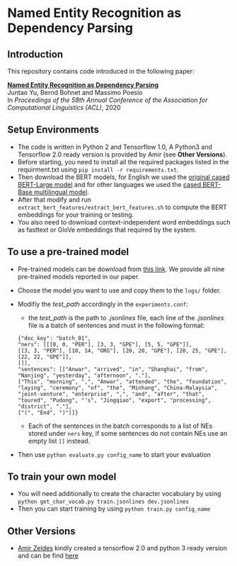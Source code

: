 # Named Entity Recognition as Dependency Parsing

## Introduction
This repository contains code introduced in the following paper:
 
**[Named Entity Recognition as Dependency Parsing](https://www.aclweb.org/anthology/2020.acl-main.577/)**  
Juntao Yu, Bernd Bohnet and Massimo Poesio  
In *Proceedings of the 58th Annual Conference of the Association for Computational Linguistics (ACL)*, 2020

## Setup Environments
* The code is written in Python 2 and Tensorflow 1.0, A Python3 and Tensorflow 2.0 ready version is provided by Amir (see **Other Versions**).  
* Before starting, you need to install all the required packages listed in the requirment.txt using `pip install -r requirements.txt`.
* Then download the BERT models, for English we used the [original cased BERT-Large model](https://storage.googleapis.com/bert_models/2018_10_18/cased_L-24_H-1024_A-16.zip) and for other languages we used the [cased BERT-Base multilingual model]( https://storage.googleapis.com/bert_models/2018_11_23/multi_cased_L-12_H-768_A-12.zip).
* After that modify and run `extract_bert_features/extract_bert_features.sh` to compute the BERT embeddings for your training or testing.
* You also need to download context-independent word embeddings such as fasttext or GloVe embeddings that required by the system.

## To use a pre-trained model
* Pre-trained models can be download from [this link](https://www.dropbox.com/s/vx30kijnvio1f4k/acl2020%20best%20models.zip?dl=0). We provide all nine pre-trained models reported in our paper.
* Choose the model you want to use and copy them to the `logs/` folder.
* Modifiy the *test_path* accordingly in the `experiments.conf`:
   * the *test_path* is the path to *.jsonlines* file, each line of the *.jsonlines* file is a batch of sentences and must in the following format:
   
   ```
  {"doc_key": "batch_01", 
  "ners": [[[0, 0, "PER"], [3, 3, "GPE"], [5, 5, "GPE"]], 
  [[3, 3, "PER"], [10, 14, "ORG"], [20, 20, "GPE"], [20, 25, "GPE"], [22, 22, "GPE"]], 
  []], 
  "sentences": [["Anwar", "arrived", "in", "Shanghai", "from", "Nanjing", "yesterday", "afternoon", "."], 
  ["This", "morning", ",", "Anwar", "attended", "the", "foundation", "laying", "ceremony", "of", "the", "Minhang", "China-Malaysia", "joint-venture", "enterprise", ",", "and", "after", "that", "toured", "Pudong", "'s", "Jingqiao", "export", "processing", "district", "."], 
  ["(", "End", ")"]]}
  ```
  
  * Each of the sentences in the batch corresponds to a list of NEs stored under `ners` key, if some sentences do not contain NEs use an empty list `[]` instead.
* Then use `python evaluate.py config_name` to start your evaluation

## To train your own model
* You will need additionally to create the character vocabulary by using `python get_char_vocab.py train.jsonlines dev.jsonlines`
* Then you can start training by using `python train.py config_name`

## Other Versions
* [Amir Zeldes](https://github.com/amir-zeldes) kindly created a tensorflow 2.0 and python 3 ready version and can be find [here](https://github.com/amir-zeldes/biaffine-ner)
